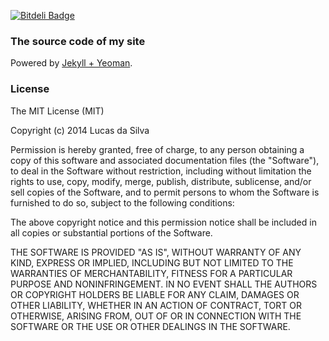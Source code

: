 [![Bitdeli Badge](https://d2weczhvl823v0.cloudfront.net/AgtLucas/agtlucas/trend.png)](https://bitdeli.com/free "Bitdeli Badge")

### The source code of my site

Powered by [Jekyll + Yeoman](https://github.com/robwierzbowski/generator-jekyllrb).

### License

The MIT License (MIT)

Copyright (c) 2014 Lucas da Silva

Permission is hereby granted, free of charge, to any person obtaining a copy
of this software and associated documentation files (the "Software"), to deal
in the Software without restriction, including without limitation the rights
to use, copy, modify, merge, publish, distribute, sublicense, and/or sell
copies of the Software, and to permit persons to whom the Software is
furnished to do so, subject to the following conditions:

The above copyright notice and this permission notice shall be included in all
copies or substantial portions of the Software.

THE SOFTWARE IS PROVIDED "AS IS", WITHOUT WARRANTY OF ANY KIND, EXPRESS OR
IMPLIED, INCLUDING BUT NOT LIMITED TO THE WARRANTIES OF MERCHANTABILITY,
FITNESS FOR A PARTICULAR PURPOSE AND NONINFRINGEMENT. IN NO EVENT SHALL THE
AUTHORS OR COPYRIGHT HOLDERS BE LIABLE FOR ANY CLAIM, DAMAGES OR OTHER
LIABILITY, WHETHER IN AN ACTION OF CONTRACT, TORT OR OTHERWISE, ARISING FROM,
OUT OF OR IN CONNECTION WITH THE SOFTWARE OR THE USE OR OTHER DEALINGS IN THE
SOFTWARE.
